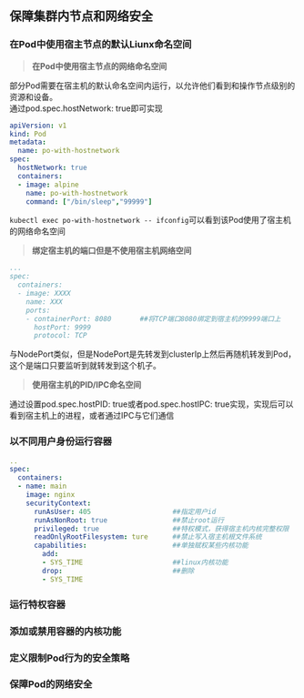 ## 保障集群内节点和网络安全
### 在Pod中使用宿主节点的默认Liunx命名空间
>**在Pod中使用宿主节点的网络命名空间**

部分Pod需要在宿主机的默认命名空间内运行，以允许他们看到和操作节点级别的资源和设备。<br>
通过pod.spec.hostNetwork: true即可实现
```yaml
apiVersion: v1
kind: Pod
metadata:
  name: po-with-hostnetwork
spec:
  hostNetwork: true
  containers:
  - image: alpine
    name: po-with-hostnetwork
    command: ["/bin/sleep","99999"]
```
`kubectl exec po-with-hostnetwork -- ifconfig`可以看到该Pod使用了宿主机的网络命名空间
>**绑定宿主机的端口但是不使用宿主机网络空间**
```yaml
...
spec:
  containers:
  - image: XXXX
    name: XXX
    ports:
    - containerPort: 8080       ##将TCP端口8080绑定到宿主机的9999端口上
      hostPort: 9999
      protocol: TCP
```
与NodePort类似，但是NodePort是先转发到clusterIp上然后再随机转发到Pod，这个是端口只要监听到就转发到这个机子。
>**使用宿主机的PID/IPC命名空间**

通过设置pod.spec.hostPID: true或者pod.spec.hostIPC: true实现，实现后可以看到宿主机上的进程，或者通过IPC与它们通信
### 以不同用户身份运行容器
```yaml
..
spec:
  containers: 
  - name: main
    image: nginx
    securityContext:
      runAsUser: 405                    ##指定用户id
      runAsNonRoot: true                ##禁止root运行
      privileged: true                  ##特权模式，获得宿主机内核完整权限
      readOnlyRootFilesystem: ture      ##禁止写入宿主机根文件系统
      capabilities:                     ##单独赋权某些内核功能
        add:          
        - SYS_TIME                      ##linux内核功能
        drop:                           ##删除
        - SYS_TIME
```
### 运行特权容器
### 添加或禁用容器的内核功能
### 定义限制Pod行为的安全策略
### 保障Pod的网络安全
